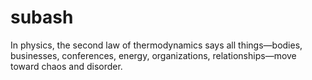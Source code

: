 # subash
In physics, the second law of thermodynamics says all things—bodies, businesses, conferences, energy, organizations, relationships—move toward chaos and disorder. 
